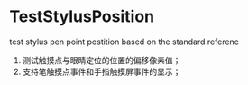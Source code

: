 # TestStylusPosition
test stylus pen point postition based on the standard referenc

1. 测试触摸点与眼睛定位的位置的偏移像素值；
2. 支持笔触摸点事件和手指触摸屏事件的显示；
